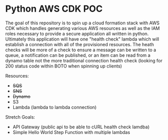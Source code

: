 # Python AWS CDK POC

The goal of this repository is to spin up a cloud formation stack with AWS CDK which handles generating various AWS resources as well as the IAM roles necessary to provide a secure application all written in python. Ultimately this application will have one "health check" lambda which will establish a connection with all of the provisioned resources. The heath checks will be more of a check to ensure a message can be written to a queue, a notification can be published, or an item can be read from a dynamo table not the more traditional connection health check (looking for 200 status code within BOTO when spinning up clients)

Resources:

- ~~SQS~~
- ~~SNS~~
- ~~Dynamo~~
- S3
- Lambda (lambda to lambda connection)

Stretch Goals:

- API Gateway (public api to be able to cURL health check lamdba)
- Simple Hello World Step Function with multiple lambdas
